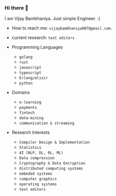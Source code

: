 ### Hi there 👋

I am Vijay Bambhaniya. Just simple Engineer. :) 

- How to reach me: `vijaybambhaniya007@gmail.com`.

- current research: `text editors`

- Programming Languages
    - `golang`
    - `rust`
    - `javascript`
    - `typescript`
    - `Erlang/elixir`
    - `python`

- Domains
  - `e-learning`
  - `payments`
  - `fintech`
  - `data-mining`
  - `communication & streaming` 

- Research Interests
  - `Compiler Design & Implementation`
  - `Statistics`
  - `AI (NLP, DL, RL, ML)`
  - `Data compression`
  - `Cryptography & Data Encryption`
  - `distributed computing systems`
  - `embeded systems`
  - `computer graphics`
  - `operating systems`
  - `text editors`
